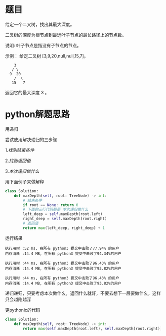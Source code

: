 # 题目

给定一个二叉树，找出其最大深度。

二叉树的深度为根节点到最远叶子节点的最长路径上的节点数。

说明: 叶子节点是指没有子节点的节点。

示例：
给定二叉树 [3,9,20,null,null,15,7]，

```
    3
   / \
  9  20
    /  \
   15   7
```

返回它的最大深度 3 。

# python解题思路

用递归

尝试使用解决递归的三步骤

1.*找到结束条件*

2.*找到返回值*

3.*本次递归做什么*

用下面例子来做解释

```python
class Solution:
    def maxDepth(self, root: TreeNode) -> int:
        # 结束条件
        if root == None: return 0
        # 下面的三行代码都是 本次递归做什么
        left_deep = self.maxDepth(root.left)
        right_deep = self.maxDepth(root.right)
        # 返回值
        return max(left_deep, right_deep) + 1
```

运行结果

```
执行用时 :52 ms, 在所有 python3 提交中击败了77.94% 的用户
内存消耗 :14.4 MB, 在所有 python3 提交中击败了94.34%的用户

执行用时 :44 ms, 在所有 python3 提交中击败了96.43% 的用户
内存消耗 :14.4 MB, 在所有 python3 提交中击败了93.82%的用户

执行用时 :44 ms, 在所有 python3 提交中击败了96.43% 的用户
内存消耗 :14.4 MB, 在所有 python3 提交中击败了93.82%的用户
```



递归递归，只要考虑本次做什么，返回什么就好，不要去想下一层要做什么，这样只会越陷越深

更pythonic的代码

```python
class Solution:
    def maxDepth(self, root: TreeNode) -> int:
        return max(self.maxDepth(root.left), self.maxDepth(root.right)) + 1 if root != None else 0
```

